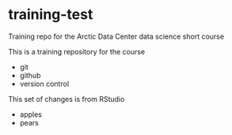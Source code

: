 # training-test
Training repo for the Arctic Data Center data science short course

This is a training repository for the course

- git
- github
- version control

This set of changes is from RStudio

- apples
- pears
